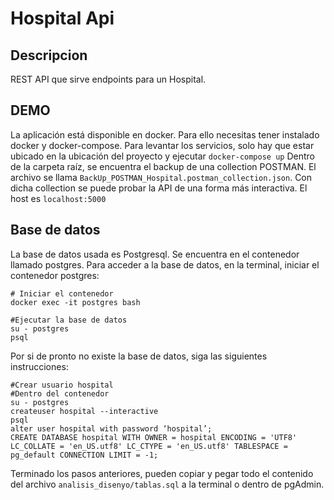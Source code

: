 # Hospital Api

## Descripcion
REST API que sirve endpoints para un Hospital.

## DEMO
La aplicación está disponible en docker. 
Para ello necesitas tener instalado docker y  docker-compose.
Para levantar los servicios, solo hay que estar ubicado en la ubicación del proyecto y ejecutar `docker-compose up`
Dentro de la carpeta raíz, se encuentra el backup de una collection POSTMAN. El archivo se llama `BackUp_POSTMAN_Hospital.postman_collection.json`. Con dicha collection se puede probar la API de una forma más interactiva.
El host es `localhost:5000`

## Base de datos
La base de datos usada es Postgresql. Se encuentra en el contenedor llamado postgres.
Para acceder a la base de datos, en la terminal, iniciar el contenedor postgres:
```
# Iniciar el contenedor
docker exec -it postgres bash

#Ejecutar la base de datos
su - postgres
psql

```

Por si de pronto no existe la base de datos, siga las siguientes instrucciones:

```
#Crear usuario hospital
#Dentro del contenedor
su - postgres
createuser hospital --interactive
psql
alter user hospital with password ‘hospital’;
CREATE DATABASE hospital WITH OWNER = hospital ENCODING = 'UTF8' LC_COLLATE = 'en_US.utf8' LC_CTYPE = 'en_US.utf8' TABLESPACE = pg_default CONNECTION LIMIT = -1;

```
Terminado los pasos anteriores, pueden copiar y pegar todo el contenido del archivo `analisis_disenyo/tablas.sql` a la terminal o dentro de pgAdmin.
